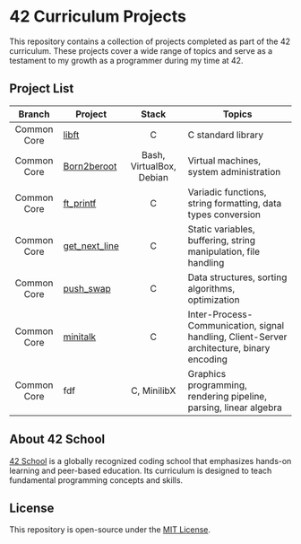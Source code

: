 # 42 Curriculum Projects

This repository contains a collection of projects completed as part of the 42 curriculum. These projects cover a wide range of topics and serve as a testament to my growth as a programmer during my time at 42.

## Project List

Branch | Project | Stack | Topics
:---: | --- | :---: | ---
Common Core | [libft](0-libft/README.md) | C | C standard library
Common Core | [Born2beroot](1-Born2beroot/README.md) | Bash, VirtualBox, Debian | Virtual machines, system administration
Common Core | [ft_printf](1-ft_printf/README.md) | C | Variadic functions, string formatting, data types conversion
Common Core | [get_next_line](1-get_next_line/README.md) | C | Static variables, buffering, string manipulation, file handling
Common Core | [push_swap](2-push_swap/README.md) | C | Data structures, sorting algorithms, optimization
Common Core | [minitalk](2-minitalk/README.md) | C | Inter-Process-Communication, signal handling, Client-Server architecture, binary encoding
Common Core | fdf | C, MinilibX | Graphics programming, rendering pipeline, parsing, linear algebra

## About 42 School

[42 School](https://www.42.fr/) is a globally recognized coding school that emphasizes hands-on learning and peer-based education. Its curriculum is designed to teach fundamental programming concepts and skills.

## License

This repository is open-source under the [MIT License](LICENSE).